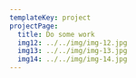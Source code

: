 ```yaml
---
templateKey: project
projectPage:
  title: Do some work
  img12: ../../img/img-12.jpg
  img13: ../../img/img-13.jpg
  img14: ../../img/img-14.jpg
---
```

